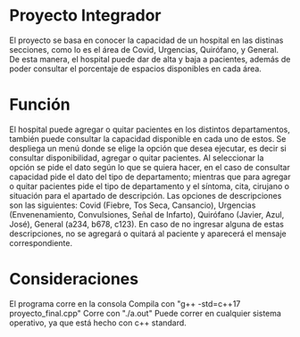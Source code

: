 # Proyecto Integrador
El proyecto se basa en conocer la capacidad de un hospital en las distinas secciones, como lo es el área de Covid, Urgencias, Quirófano, y General. De esta manera, el hospital puede dar de alta y baja a pacientes, además de poder consultar el porcentaje de espacios disponibles en cada área.

# Función
El hospital puede agregar o quitar pacientes en los distintos departamentos, también puede consultar la capacidad disponible en cada uno de estos.
Se despliega un menú donde se elige la opción que desea ejecutar, es decir si consultar disponibilidad, agregar o quitar pacientes. Al seleccionar la opción se pide el dato según lo que se quiera hacer, en el caso de consultar capacidad pide el dato del tipo de departamento; mientras que para agregar o quitar pacientes pide el tipo de departamento y el síntoma, cita, cirujano o situación para el apartado de descripción.
Las opciones de descripciones son las siguientes: Covid (Fiebre, Tos Seca, Cansancio), Urgencias (Envenenamiento, Convulsiones, Señal de Infarto), Quirófano (Javier, Azul, José), General (a234, b678, c123). En caso de no ingresar alguna de estas descripciones, no se agregará o quitará al paciente y aparecerá el mensaje correspondiente.

# Consideraciones
El programa corre en la consola
Compila con "g++ -std=c++17 proyecto_final.cpp"
Corre con "./a.out" 
Puede correr en cualquier sistema operativo, ya que está hecho con c++ standard.